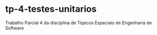 # tp-4-testes-unitarios
Trabalho Parcial 4 da disciplina de Tópicos Especiais de Engenharia de Software
